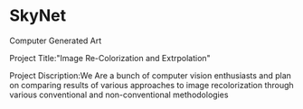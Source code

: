 # SkyNet
Computer Generated Art

Project Title:"Image Re-Colorization and Extrpolation"

Project Discription:We Are a bunch of computer vision enthusiasts and plan on comparing results of various approaches to image recolorization through various conventional and non-conventional methodologies
